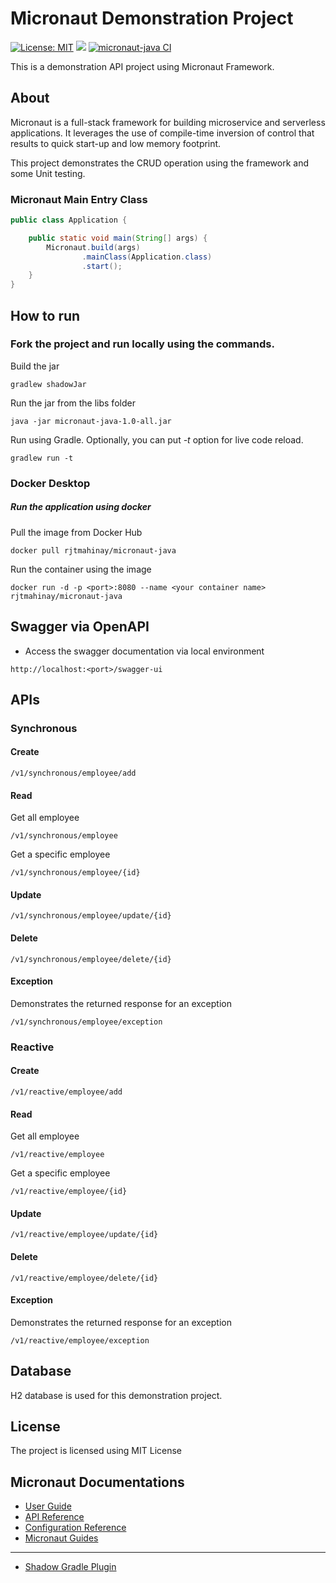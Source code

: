 # Micronaut Demonstration Project
[![License: MIT](https://img.shields.io/badge/License-MIT-yellow.svg)](https://opensource.org/licenses/MIT)
![](https://img.shields.io/badge/java--version-Java%2017-blue)
[![micronaut-java CI](https://github.com/rjtmahinay/micronaut-java/actions/workflows/workflow.yml/badge.svg?branch=master)](https://github.com/rjtmahinay/micronaut-java/actions/workflows/workflow.yml)

This is a demonstration API project using Micronaut Framework.

## About
Micronaut is a full-stack framework for building microservice and serverless applications. It leverages the use of
compile-time inversion of control that results to quick start-up and low memory footprint.

This project demonstrates the CRUD operation using the framework and some Unit testing.

### Micronaut Main Entry Class
```java
public class Application {

    public static void main(String[] args) {
        Micronaut.build(args)
                .mainClass(Application.class)
                .start();
    }
}
```
## How to run
### Fork the project and run locally using the commands.

Build the jar
```
gradlew shadowJar
```
Run the jar from the libs folder
```
java -jar micronaut-java-1.0-all.jar 
```

Run using Gradle. Optionally, you can put <i>-t</i> option for live code reload.
```
gradlew run -t
```

### Docker Desktop
##### Run the application using docker

Pull the image from Docker Hub
```
docker pull rjtmahinay/micronaut-java
```

Run the container using the image
```
docker run -d -p <port>:8080 --name <your container name> rjtmahinay/micronaut-java
```

## Swagger via OpenAPI

- Access the swagger documentation via local environment
```
http://localhost:<port>/swagger-ui
```

## APIs

### Synchronous
#### Create
```
/v1/synchronous/employee/add
```
#### Read
Get all employee
```
/v1/synchronous/employee
```
Get a specific employee
```
/v1/synchronous/employee/{id}
```
#### Update
```
/v1/synchronous/employee/update/{id}
```
#### Delete
```
/v1/synchronous/employee/delete/{id}
```
#### Exception
Demonstrates the returned response for an exception
```
/v1/synchronous/employee/exception
```

### Reactive
#### Create
```
/v1/reactive/employee/add
```
#### Read
Get all employee
```
/v1/reactive/employee
```
Get a specific employee
```
/v1/reactive/employee/{id}
```
#### Update
```
/v1/reactive/employee/update/{id}
```
#### Delete
```
/v1/reactive/employee/delete/{id}
```
#### Exception
Demonstrates the returned response for an exception
```
/v1/reactive/employee/exception
```

## Database
H2 database is used for this demonstration project.

## License
The project is licensed using MIT License

## Micronaut Documentations

- [User Guide](https://docs.micronaut.io/3.7.5/guide/index.html)
- [API Reference](https://docs.micronaut.io/3.7.5/api/index.html)
- [Configuration Reference](https://docs.micronaut.io/3.7.5/guide/configurationreference.html)
- [Micronaut Guides](https://guides.micronaut.io/index.html)
---

- [Shadow Gradle Plugin](https://plugins.gradle.org/plugin/com.github.johnrengelman.shadow)